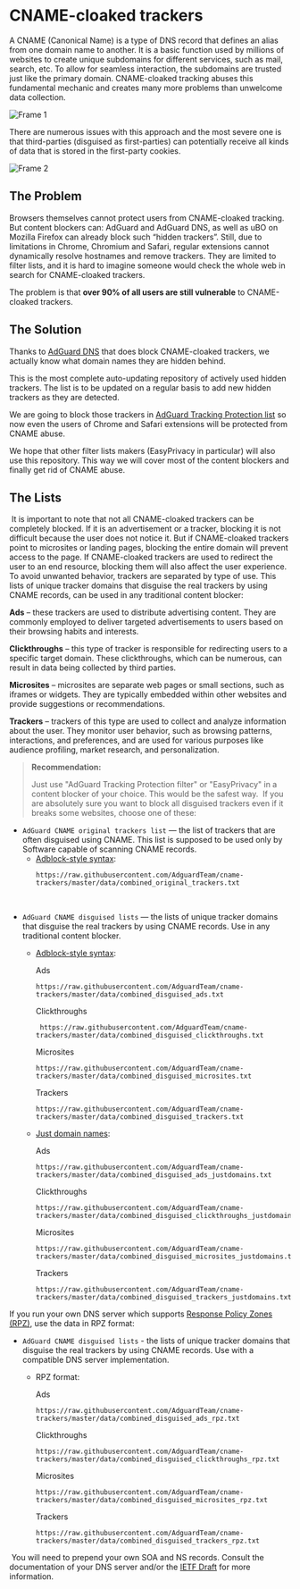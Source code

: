 # CNAME-cloaked trackers

A CNAME (Canonical Name) is a type of DNS record that defines an alias from one domain name to another.
It is a basic function used by millions of websites to create unique subdomains for different services,
such as mail, search, etc. To allow for seamless interaction, the subdomains are trusted just like the primary domain.
CNAME-cloaked tracking abuses this fundamental mechanic and creates many more problems than unwelcome data collection.

![Frame 1](https://user-images.githubusercontent.com/5947035/109944388-3bf2f580-7ce7-11eb-92b0-44b6ab2b4d9c.jpg)

There are numerous issues with this approach and the most severe one is that third-parties (disguised as first-parties)
can potentially receive all kinds of data that is stored in the first-party cookies.

![Frame 2](https://user-images.githubusercontent.com/5947035/109944398-3eede600-7ce7-11eb-9895-382a360e153b.jpg)

## The Problem

Browsers themselves cannot protect users from CNAME-cloaked tracking. But content blockers can:
AdGuard and AdGuard DNS, as well as uBO on Mozilla Firefox can already block such “hidden trackers”.
Still, due to limitations in Chrome, Chromium and Safari, regular extensions cannot dynamically resolve hostnames
and remove trackers. They are limited to filter lists,
and it is hard to imagine someone would check the whole web in search for CNAME-cloaked trackers.

The problem is that **over 90% of all users are still vulnerable** to CNAME-cloaked trackers.

## The Solution

Thanks to [AdGuard DNS](https://adguard.com/adguard-dns/overview.html) that does block CNAME-cloaked trackers,
we actually know what domain names they are hidden behind.

This is the most complete auto-updating repository of actively used hidden trackers.
The list is to be updated on a regular basis to add new hidden trackers as they are detected.

We are going to block those trackers in [AdGuard Tracking Protection list](https://github.com/AdguardTeam/AdGuardFilters)
so now even the users of Chrome and Safari extensions will be protected from CNAME abuse.

We hope that other filter lists makers (EasyPrivacy in particular) will also use this repository.
This way we will cover most of the content blockers and finally get rid of CNAME abuse.

## The Lists
​
It is important to note that not all CNAME-cloaked trackers can be completely blocked.
If it is an advertisement or a tracker, blocking it is not difficult because the user does not notice it. But if CNAME-cloaked trackers point to microsites or landing pages, blocking the entire domain will prevent access to the page. If CNAME-cloaked trackers are used to redirect the user to an end resource, blocking them will also affect the user experience.
To avoid unwanted behavior, trackers are separated by type of use. This lists of unique tracker domains
that disguise the real trackers by using CNAME records, can be used in any traditional content blocker:

**Ads** – these trackers are used to distribute advertising content.
They are commonly employed to deliver targeted advertisements to users based on their browsing habits and interests.

**Clickthroughs** – this type of tracker is responsible for redirecting users to a specific target domain.
These clickthroughs, which can be numerous, can result in data being collected by third parties.

**Microsites** – microsites are separate web pages or small sections, such as iframes or widgets.
They are typically embedded within other websites and provide suggestions or recommendations.

**Trackers** – trackers of this type are used to collect and analyze information about the user.
They monitor user behavior, such as browsing patterns, interactions, and preferences,
and are used for various purposes like audience profiling, market research, and personalization.
​
> **Recommendation:**
>
> Just use "AdGuard Tracking Protection filter" or "EasyPrivacy" in a content blocker of your choice.
> This would be the safest way.
​
If you are absolutely sure you want to block all disguised trackers even if it breaks some websites, choose one of these:
​
* `AdGuard CNAME original trackers list` — the list of trackers that are often disguised using CNAME.
This list is supposed to be used only by Software capable of scanning CNAME records.
    * [Adblock-style syntax](https://github.com/AdguardTeam/AdGuardHome/wiki/Hosts-Blocklists#adblock-style):
​
        ```
        https://raw.githubusercontent.com/AdguardTeam/cname-trackers/master/data/combined_original_trackers.txt
        ```
​
* `AdGuard CNAME disguised lists` — the lists of unique tracker domains
that disguise the real trackers by using CNAME records. Use in any traditional content blocker.
​
    * [Adblock-style syntax](https://github.com/AdguardTeam/AdGuardHome/wiki/Hosts-Blocklists#adblock-style):

        Ads
        ```
        https://raw.githubusercontent.com/AdguardTeam/cname-trackers/master/data/combined_disguised_ads.txt
        ```
        Clickthroughs
​
        ```
         https://raw.githubusercontent.com/AdguardTeam/cname-trackers/master/data/combined_disguised_clickthroughs.txt
        ```
        Microsites
        ```
        https://raw.githubusercontent.com/AdguardTeam/cname-trackers/master/data/combined_disguised_microsites.txt
        ```
        Trackers
        ```
        https://raw.githubusercontent.com/AdguardTeam/cname-trackers/master/data/combined_disguised_trackers.txt
        ```

    * [Just domain names](https://github.com/AdguardTeam/AdGuardHome/wiki/Hosts-Blocklists#domains-only-syntax):

        Ads
        ```
        https://raw.githubusercontent.com/AdguardTeam/cname-trackers/master/data/combined_disguised_ads_justdomains.txt
        ```
        Clickthroughs
        ```
        https://raw.githubusercontent.com/AdguardTeam/cname-trackers/master/data/combined_disguised_clickthroughs_justdomains.txt
        ```
        Microsites
        ```
        https://raw.githubusercontent.com/AdguardTeam/cname-trackers/master/data/combined_disguised_microsites_justdomains.txt
        ```
        Trackers
        ```
        https://raw.githubusercontent.com/AdguardTeam/cname-trackers/master/data/combined_disguised_trackers_justdomains.txt
        ```

If you run your own DNS server which supports [Response Policy Zones (RPZ)](https://www.dnsrpz.info),
use the data in RPZ format:
​
* `AdGuard CNAME disguised lists` - the lists of unique tracker domains
that disguise the real trackers by using CNAME records. Use with a compatible DNS server implementation.
    * RPZ format:

        Ads
        ```
        https://raw.githubusercontent.com/AdguardTeam/cname-trackers/master/data/combined_disguised_ads_rpz.txt
        ```
        Clickthroughs
        ```
        https://raw.githubusercontent.com/AdguardTeam/cname-trackers/master/data/combined_disguised_clickthroughs_rpz.txt
        ```
        Microsites
        ```
        https://raw.githubusercontent.com/AdguardTeam/cname-trackers/master/data/combined_disguised_microsites_rpz.txt
        ```
        Trackers
        ```
        https://raw.githubusercontent.com/AdguardTeam/cname-trackers/master/data/combined_disguised_trackers_rpz.txt
        ```
​
You will need to prepend your own SOA and NS records. Consult the documentation of your DNS server
and/or the [IETF Draft](https://datatracker.ietf.org/doc/draft-vixie-dnsop-dns-rpz/) for more information.